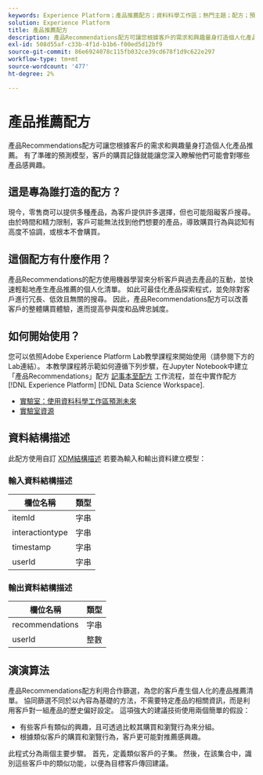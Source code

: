 ```yaml
---
keywords: Experience Platform；產品推薦配方；資料科學工作區；熱門主題；配方；預先建置配方
solution: Experience Platform
title: 產品推薦配方
description: 產品Recommendations配方可讓您根據客戶的需求和興趣量身打造個人化產品推薦。 有了準確的預測模型，客戶的購買記錄就能讓您深入瞭解他們可能會對哪些產品感興趣。
exl-id: 508d55af-c33b-4f1d-b1b6-f00ed5d12bf9
source-git-commit: 86e6924078c115fb032ce39cd678f1d9c622e297
workflow-type: tm+mt
source-wordcount: '477'
ht-degree: 2%

---
```


# 產品推薦配方

產品Recommendations配方可讓您根據客戶的需求和興趣量身打造個人化產品推薦。 有了準確的預測模型，客戶的購買記錄就能讓您深入瞭解他們可能會對哪些產品感興趣。

## 這是專為誰打造的配方？

現今，零售商可以提供多種產品，為客戶提供許多選擇，但也可能阻礙客戶搜尋。 由於時間和精力限制，客戶可能無法找到他們想要的產品，導致購買行為與認知有高度不協調，或根本不會購買。

## 這個配方有什麼作用？

產品Recommendations的配方使用機器學習來分析客戶與過去產品的互動，並快速輕鬆地產生產品推薦的個人化清單。 如此可最佳化產品探索程式，並免除對客戶進行冗長、低效且無關的搜尋。 因此，產品Recommendations配方可以改善客戶的整體購買體驗，進而提高參與度和品牌忠誠度。

## 如何開始使用？

您可以依照Adobe Experience Platform Lab教學課程來開始使用（請參閱下方的Lab連結）。 本教學課程將示範如何遵循下列步驟，在Jupyter Notebook中建立「產品Recommendations」配方 [記事本至配方](../jupyterlab/create-a-model.md) 工作流程，並在中實作配方 [!DNL Experience Platform] [!DNL Data Science Workspace].

* [實驗室：使用資料科學工作區預測未來](https://expleague.azureedge.net/labs/L777/index.html)
* [實驗室資源](https://github.com/adobe/experience-platform-dsw-reference/tree/master/Summit/2019/resources)

## 資料結構描述

此配方使用自訂 [XDM結構描述](../../xdm/schema/field-dictionary.md) 若要為輸入和輸出資料建立模型：

### 輸入資料結構描述

| 欄位名稱 | 類型 |
| --- | --- |
| itemId | 字串 |
| interactiontype | 字串 |
| timestamp | 字串 |
| userId | 字串 |

### 輸出資料結構描述

| 欄位名稱 | 類型 |
| --- | --- |
| recommendations | 字串 |
| userId | 整數 |

## 演演算法

產品Recommendations配方利用合作篩選，為您的客戶產生個人化的產品推薦清單。 協同篩選不同於以內容為基礎的方法，不需要特定產品的相關資訊，而是利用客戶對一組產品的歷史偏好設定。 這項強大的建議技術使用兩個簡單的假設：
* 有些客戶有類似的興趣，且可透過比較其購買和瀏覽行為來分組。
* 根據類似客戶的購買和瀏覽行為，客戶更可能對推薦感興趣。

此程式分為兩個主要步驟。 首先，定義類似客戶的子集。 然後，在該集合中，識別這些客戶中的類似功能，以便為目標客戶傳回建議。
